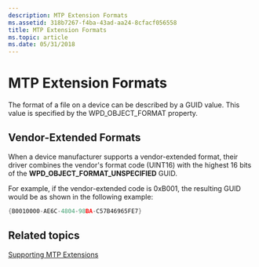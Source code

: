```yaml
---
description: MTP Extension Formats
ms.assetid: 318b7267-f4ba-43ad-aa24-8cfacf056558
title: MTP Extension Formats
ms.topic: article
ms.date: 05/31/2018
---
```


# MTP Extension Formats

The format of a file on a device can be described by a GUID value. This value is specified by the WPD\_OBJECT\_FORMAT property.

## Vendor-Extended Formats

When a device manufacturer supports a vendor-extended format, their driver combines the vendor's format code (UINT16) with the highest 16 bits of the **WPD\_OBJECT\_FORMAT\_UNSPECIFIED** GUID.

For example, if the vendor-extended code is 0xB001, the resulting GUID would be as shown in the following example:


```C++
{B0010000-AE6C-4804-98BA-C57B46965FE7}
```



## Related topics

<dl> <dt>

[Supporting MTP Extensions](supporting-mtp-extensions.md)
</dt> </dl>

 

 



